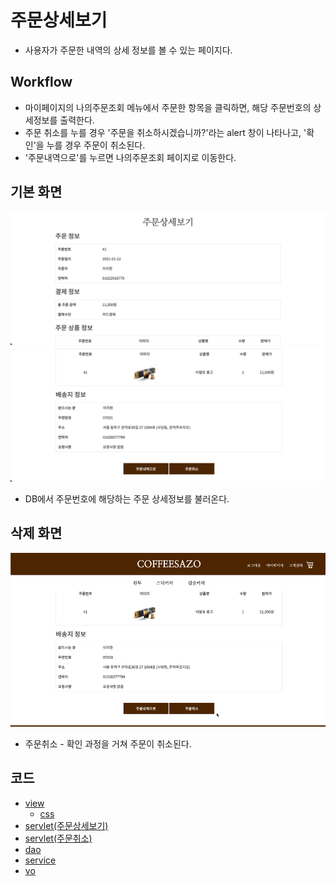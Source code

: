 # 주문상세보기
- 사용자가 주문한 내역의 상세 정보를 볼 수 있는 페이지다.
## Workflow
- 마이페이지의 나의주문조회 메뉴에서 주문한 항목을 클릭하면, 해당 주문번호의 상세정보를 출력한다.
- 주문 취소를 누를 경우 '주문을 취소하시겠습니까?'라는 alert 창이 나타나고, '확인'을 누를 경우 주문이 취소된다.
- '주문내역으로'를 누르면 나의주문조회 페이지로 이동한다.
## 기본 화면
![](img/order_detail_1.png)<br/>
![](img/order_detail_2.png)<br/>
- DB에서 주문번호에 해당하는 주문 상세정보를 불러온다.
## 삭제 화면
![](img/order_cancel.GIF)
- 주문취소 - 확인 과정을 거쳐 주문이 취소된다.
## 코드
- [view](https://github.com/geniushyeon/kh-semiproject/blob/main/backend/Coffeesazo/WebContent/view/mypage/mypage_order_detail.jsp)
  - [css](https://github.com/geniushyeon/kh-semiproject/blob/main/backend/Coffeesazo/WebContent/view/css/mypage_order_detail.css)
- [servlet(주문상세보기)](https://github.com/geniushyeon/kh-semiproject/blob/main/backend/Coffeesazo/src/com/coffeesazo/mypages/controller/OrderDetailServlet.java)
- [servlet(주문취소)](https://github.com/geniushyeon/kh-semiproject/blob/main/backend/Coffeesazo/src/com/coffeesazo/mypages/controller/OrderDetailDeleteServlet.java)
- [dao](https://github.com/geniushyeon/kh-semiproject/blob/main/backend/Coffeesazo/src/com/coffeesazo/mypages/model/dao/OrderDetailDao.java)
- [service](https://github.com/geniushyeon/kh-semiproject/blob/main/backend/Coffeesazo/src/com/coffeesazo/mypages/model/service/OrderDetailService.java)
- [vo](https://github.com/geniushyeon/kh-semiproject/blob/main/backend/Coffeesazo/src/com/coffeesazo/mypages/model/vo/OrderDetailVo.java)